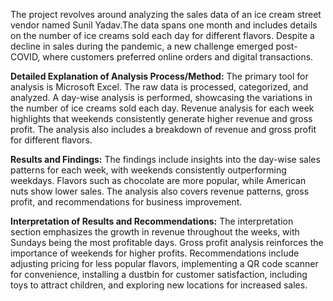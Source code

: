 The project revolves around analyzing the sales data of an ice cream street vendor named Sunil Yadav.The data spans one month and includes details on the number of ice creams sold each day for different flavors. Despite a decline in sales during the pandemic, a new challenge emerged post-COVID, where customers preferred online orders and digital transactions.


**Detailed Explanation of Analysis Process/Method:**
The primary tool for analysis is Microsoft Excel. The raw data is processed, categorized, and analyzed. A day-wise analysis is performed, showcasing the variations in the number of ice creams sold each day. Revenue analysis for each week highlights that weekends consistently generate higher revenue and gross profit. The analysis also includes a breakdown of revenue and gross profit for different flavors.


**Results and Findings:**
The findings include insights into the day-wise sales patterns for each week, with weekends consistently outperforming weekdays. Flavors such as chocolate are more popular, while American nuts show lower sales. The analysis also covers revenue patterns, gross profit, and recommendations for business improvement.


**Interpretation of Results and Recommendations:**
The interpretation section emphasizes the growth in revenue throughout the weeks, with Sundays being the most profitable days. Gross profit analysis reinforces the importance of weekends for higher profits. Recommendations include adjusting pricing for less popular flavors, implementing a QR code scanner for convenience, installing a dustbin for customer satisfaction, including toys to attract children, and exploring new locations for increased sales.
